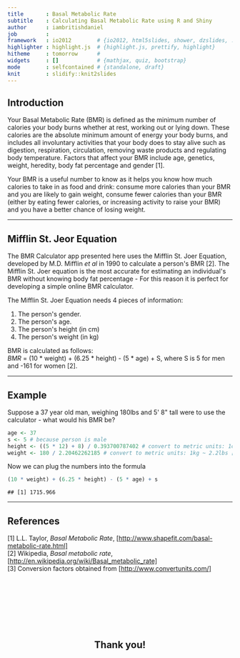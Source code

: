 ```yaml
---
title       : Basal Metabolic Rate
subtitle    : Calculating Basal Metabolic Rate using R and Shiny
author      : iambritishdaniel
job         :
framework   : io2012        # {io2012, html5slides, shower, dzslides, ...}
highlighter : highlight.js  # {highlight.js, prettify, highlight}
hitheme     : tomorrow      # 
widgets     : []            # {mathjax, quiz, bootstrap}
mode        : selfcontained # {standalone, draft}
knit        : slidify::knit2slides
---
```

## Introduction

Your Basal Metabolic Rate (BMR) is defined as the minimum number of calories your body burns whether at rest, working out or lying down. These calories are the absolute minimum amount of energy your body burns, and includes all involuntary activities that your body does to stay alive such as digestion, respiration, circulation, removing waste products and regulating body temperature. Factors that affect your BMR include age, genetics, weight, heredity, body fat percentage and gender [1]. 

Your BMR is a useful number to know as it helps you know how much calories to take in as food and drink: consume more calories than your BMR and you are likely to gain weight, consume fewer calories than your BMR (either by eating fewer calories, or increasing activity to raise your BMR) and you have a better chance of losing weight.

--- 

## Mifflin St. Jeor Equation

The BMR Calculator app presented here uses the Mifflin St. Joer Equation, developed by M.D. Mifflin *et al* in 1990 to calculate a person's BMR [2]. The Mifflin St. Joer equation is the most accurate for estimating an individual's BMR without knowing body fat percentage - For this reason it is perfect for developing a simple online BMR calculator.

The Mifflin St. Joer Equation needs 4 pieces of information:
 1. The person's gender.
 2. The person's age.
 3. The person's height (in cm)
 4. The person's weight (in kg)

BMR is calculated as follows:  
*BMR* = (10 * weight) + (6.25 * height) - (5 * age) + S, where S is 5 for men and -161 for women [2].

---

## Example

Suppose a 37 year old man, weighing 180lbs and 5' 8" tall were to use the calculator - what would his BMR be?  

```r
age <- 37
s <- 5 # because person is male
height <- ((5 * 12) + 8) / 0.393700787402 # convert to metric units: 1cm ~ 0.394" [3]
weight <- 180 / 2.20462262185 # convert to metric units: 1kg ~ 2.2lbs [3]
```
Now we can plug the numbers into the formula

```r
(10 * weight) + (6.25 * height) - (5 * age) + s
```

```
## [1] 1715.966
```

---

## References

[1] L.L. Taylor, *Basal Metabolic Rate*, [http://www.shapefit.com/basal-metabolic-rate.html]  
[2] Wikipedia, *Basal metabolic rate*, [http://en.wikipedia.org/wiki/Basal_metabolic_rate]  
[3] Conversion factors obtained from [http://www.convertunits.com/]  

<center style="margin-top: 150px;"><h2>Thank you!</h2></center>






